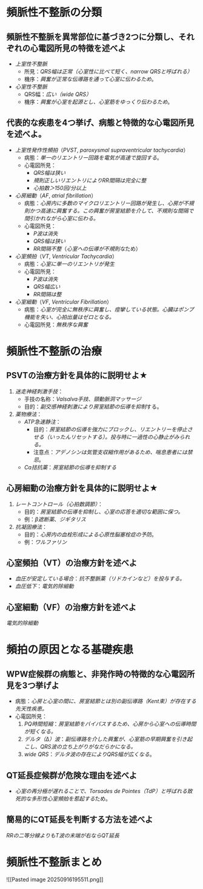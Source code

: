 # 頻脈性不整脈の分類
## 頻脈性不整脈を異常部位に基づき2つに分類し、それぞれの心電図所見の特徴を述べよ
- *上室性不整脈*
	- 所見：*QRS幅は正常（心室性に比べて短く、narrow QRSと呼ばれる）*
	- 機序：*興奮が正常な伝導路を通って心室に伝わるため*。
- *心室性不整脈*
	- QRS幅：*広い（wide QRS）*
	- 機序：*興奮が心室を起源とし、心室筋をゆっくり伝わるため*。
## 代表的な疾患を4つ挙げ、病態と特徴的な心電図所見を述べよ。
- *上室性発作性頻拍*（*PVST*, *paroxysmal supraventricular tachycardia*）
	- 病態：*単一のリエントリー回路を電気が高速で旋回する*。
	- 心電図所見：
		- *QRS幅は狭い*
		- *規則正しいリエントリによりRR間隔は完全に整*
		- *心拍数＞150回/分以上*
- *心房細動*（*AF*, *atrial fibrillation*）
	- 病態：*心房内に多数のマイクロリエントリー回路が発生し、心房が不規則かつ高速に興奮する。この興奮が房室結節を介して、不規則な間隔で間引かれながら心室に伝わる。*
	- 心電図所見：
		- *P波は消失*
		- *QRS幅は狭い*
		- *RR間隔不整*（*心室への伝導が不規則な*ため）
- *心室頻拍*（*VT*, *Ventricular Tachycardia*）
	- 病態：*心室に単一のリエントリが発生*
	- 心電図所見：
		- *P波は消失*
		- *QRS幅広い*
		- *RR間隔は整*
- *心室細動*（*VF*, *Ventricular Fibrillation*）
	- 病態：*心室が完全に無秩序に興奮し、痙攣している状態。心臓はポンプ機能を失い、心拍出量はゼロとなる。*
	- 心電図所見：*無秩序な興奮*

# 頻脈性不整脈の治療
## PSVTの治療方針を具体的に説明せよ★
1. *迷走神経刺激手技*：
	- 手技の名称：*Valsalva手技*、*頸動脈洞マッサージ*
	- 目的：*副交感神経刺激により房室結節の伝導を抑制*する。
2. *薬物療法*：
	- *ATP急速静注*：
		- 目的：*房室結節の伝導を強力にブロックし、リエントリーを停止させる（いったんリセットする）。投与時に一過性の心静止がみられる。*
		- 注意点：*アデノシンは気管支収縮作用があるため、喘息患者には禁忌*。
	- *Ca拮抗薬*：*房室結節の伝導を抑制する*
## 心房細動の治療方針を具体的に説明せよ★
1. *レートコントロール（心拍数調節）*：
	- 目的：*房室結節の伝導を抑制し、心室の応答を適切な範囲に保つ。*
	- 例：*β遮断薬*、*ジギタリス*
2. *抗凝固療法*：
	- 目的：*心房内の血栓形成による心原性脳塞栓症の予防*。
	- 例：*ワルファリン*

## 心室頻拍（VT）の治療方針を述べよ
- *血圧が安定している場合*：*抗不整脈薬（リドカインなど）を投与する。*
-  *血圧低下*：*電気的除細動*
## 心室細動（VF）の治療方針を述べよ
*電気的除細動*

# 頻拍の原因となる基礎疾患
## WPW症候群の病態と、非発作時の特徴的な心電図所見を3つ挙げよ
- 病態：*心房と心室の間に、房室結節とは別の副伝導路（Kent束）が存在する先天性疾患。*
- 心電図所見：
	1. *PQ時間短縮*：*房室結節をバイパスするため、心房から心室への伝導時間が短くなる。*
	2. *デルタ（Δ）波*：*副伝導路を介した興奮が、心室筋の早期興奮を引き起こし、QRS波の立ち上がりがなだらかになる。*
	3. *wide QRS*：*デルタ波の存在によりQRS幅が広くなる*。

## QT延長症候群が危険な理由を述べよ
- *心室の再分極が遅れることで、Torsades de Pointes（TdP）と呼ばれる致死的な多形性心室頻拍を惹起する*ため。
## 簡易的にQT延長を判断する方法を述べよ
*RRの二等分線よりもT波の末端が右ならQT延長*

# 頻脈性不整脈まとめ
![[Pasted image 20250916195511.png]]